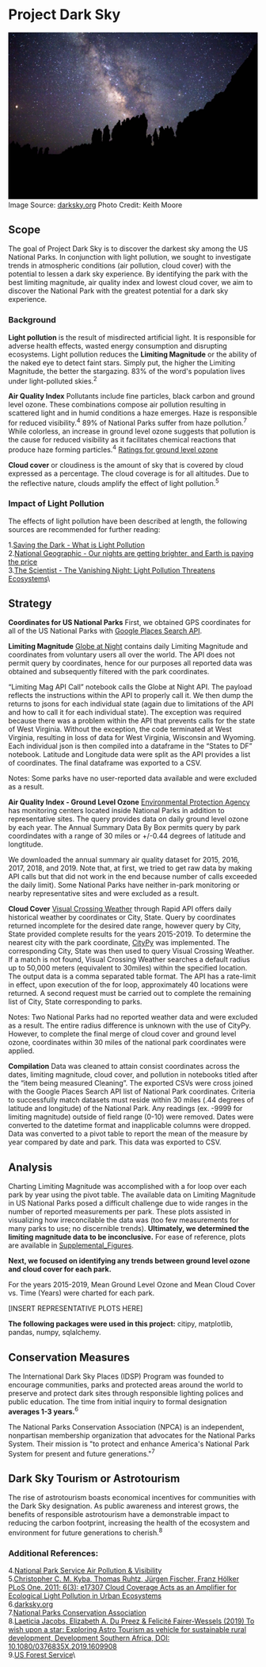 # Project Dark Sky
![dark_sky](images/dark_sky.jpg)
Image Source: [darksky.org](https://www.darksky.org/bryce-canyon-national-park-certified-as-an-international-dark-sky-park/) 
Photo Credit: Keith Moore

## Scope
The goal of Project Dark Sky is to discover the darkest sky among the US National Parks. In conjunction with light pollution, we sought to investigate trends in atmospheric conditions (air pollution, cloud cover) with the potential to lessen a dark sky experience. By identifying the park with the best limiting magnitude, air quality index and lowest cloud cover, we aim to discover the National Park with the greatest potential for a dark sky experience.

### Background
**Light pollution** is the result of misdirected artificial light. It is responsible for adverse health effects, wasted energy consumption and disrupting ecosystems. Light pollution reduces the **Limiting Magnitude** or the ability of the naked eye to detect faint stars. Simply put, the higher the Limiting Magnitude, the better the stargazing. 83% of the word's population lives under light-polluted skies.<sup>2</sup> 

**Air Quality Index**
Pollutants include fine particles, black carbon and ground level ozone. These combinations compose air pollution resulting in scattered light and in humid conditions a haze emerges. Haze is responsible for reduced visibility.<sup>4</sup> 89% of National Parks suffer from haze pollution.<sup>7</sup> While colorless, an increase in ground level ozone suggests that pollution is the cause for reduced visibility as it facilitates chemical reactions that produce haze forming particles.<sup>4</sup> [Ratings for ground level ozone](images/aqi.png)

**Cloud cover** or cloudiness is the amount of sky that is covered by cloud expressed as a percentage. The cloud coverage is for all altitudes. Due to the reflective nature, clouds amplify the effect of light pollution.<sup>5</sup>

### Impact of Light Pollution
The effects of light pollution have been described at length, the following sources are recommended for further reading: 

1.[Saving the Dark - What is Light Pollution](http://savingthedark.com/light-pollution-1)\
2.[National Geographic - Our nights are getting brighter, and Earth is paying the price](https://www.nationalgeographic.com/science/2019/04/nights-are-getting-brighter-earth-paying-the-price-light-pollution-dark-skies/)\
3.[The Scientist - The Vanishing Night: Light Pollution Threatens Ecosystems](https://www.the-scientist.com/features/the-vanishing-night--light-pollution-threatens-ecosystems-64803)\

## Strategy

**Coordinates for US National Parks**
First, we obtained GPS coordinates for all of the US National Parks with [Google Places Search API](https://developers.google.com/places/web-service/search).

**Limiting Magnitude**
[Globe at Night](https://www.datastro.eu/explore/dataset/imageserver/information/?disjunctive.limitingmag&disjunctive.cloudcover&disjunctive.constellation&disjunctive.country&sort=utdate) contains daily Limiting Magnitude and coordinates from voluntary users all over the world. The API does not permit query by coordinates, hence for our purposes all reported data was obtained and subsequently filtered with the park coordinates.

“Limiting Mag API Call” notebook calls the Globe at Night API. The payload reflects the instructions within the API to properly call it. We then dump the returns to jsons for each individual state (again due to limitations of the API and how to call it for each individual state). The exception was required because there was a problem within the API that prevents calls for the state of West Virginia. Without the exception, the code terminated at West Virginia, resulting in loss of data for West Virginia, Wisconsin and Wyoming. Each individual json is then compiled into a dataframe in the “States to DF” notebook. Latitude and Longitude data were split as the API provides a list of coordinates. The final dataframe was exported to a CSV.

Notes: Some parks have no user-reported data available and were excluded as a result.

**Air Quality Index - Ground Level Ozone**
[Environmental Protection Agency](https://aqs.epa.gov/aqsweb/documents/data_api.html#annual) has monitoring centers located inside National Parks in addition to representative sites. The query provides data on daily ground level ozone by each year. The Annual Summary Data By Box permits query by park coordindates with a range of 30 miles or +/-0.44 degrees of latitude and longtitude. 

We downloaded the annual summary air quality dataset for 2015, 2016, 2017, 2018, and 2019. Note that, at first, we tried to get raw data by making API calls but that did not work in the end because number of calls exceeded the daily limit). Some National Parks have neither in-park monitoring or nearby representative sites and were excluded as a result.

**Cloud Cover**
[Visual Crossing Weather](https://rapidapi.com/awigmore/api/visual-crossing-weather) through Rapid API offers daily historical weather by coordinates or City, State. Query by coordinates returned incomplete for the desired date range, however query by City, State provided complete results for the years 2015-2019. To determine the nearest city with the park coordinate, [CityPy](https://pypi.org/project/citipy/) was implemented. The corresponding City, State was then used to query Visual Crossing Weather. If a match is not found, Visual Crossing Weather searches a default radius up to 50,000 meters (equivalent to 30miles) within the specified location. The output data is a comma separated table format. The API has a rate-limit in effect, upon execution of the for loop, approximately 40 locations were returned. A second request must be carried out to complete the remaining list of City, State corresponding to parks. 

Notes: 
Two National Parks had no reported weather data and were excluded as a result. The entire radius difference is unknown with the use of CityPy. However, to complete the final merge of cloud cover and ground level ozone, coordinates within 30 miles of the national park coordinates were applied.

**Compilation**
Data was cleaned to attain consist coordinates across the dates, limiting magnitude, cloud cover, and pollution in notebooks titled after the “item being measured Cleaning”. The exported CSVs were cross joined with the Google Places Search API list of National Park coordinates. Criteria to successfully match datasets must reside within 30 miles (.44 degrees of latitude and longitude) of the National Park. Any readings (ex. -9999 for limiting magnitude) outside of field range (0-10) were removed. Dates were converted to the datetime format and inapplicable columns were dropped. Data was converted to a pivot table to report the mean of the measure by year compared by date and park. This data was exported to CSV.

## Analysis
Charting Limiting Magnitude was accomplished with a for loop over each park by year using the pivot table. The available data on Limiting Magnitude in US National Parks posed a difficult challenge due to wide ranges in the number of reported measurements per park. These plots assisted in visualizing how irreconcilable the data was (too few measurements for many parks to use; no discernible trends). **Ultimately, we determined the limiting magnitude data to be inconclusive.** For ease of reference, plots are available in [Supplemental_Figures](Supplemental_Figures/). 

**Next, we focused on identifying any trends between ground level ozone and cloud cover for each park.**

For the years 2015-2019, Mean Ground Level Ozone and Mean Cloud Cover vs. Time (Years) were charted for each park.

[INSERT REPRESENTATIVE PLOTS HERE]


**The following packages were used in this project:** citipy, matplotlib, pandas, numpy, sqlalchemy.

## Conservation Measures
The International Dark Sky Places (IDSP) Program was founded to encourage communities, parks and protected areas around the world to preserve and protect dark sites through responsible lighting polices and public education.
The time from initial inquiry to formal designation **averages 1-3 years.**<sup>6</sup>

The National Parks Conservation Association (NPCA) is an independent, nonpartisan membership organization that advocates for the National Parks System. Their mission is "to protect and enhance America's National Park System for present and future generations."<sup>7</sup>

## Dark Sky Tourism or Astrotourism
The rise of astrotourism boasts economical incentives for communities with the Dark Sky designation. As public awareness and interest grows, the benefits of responsible astrotourism have a demonstrable impact to reducing the carbon footprint, increasing the health of the ecosystem and environment for future generations to cherish.<sup>8</sup>

### Additional References:
4.[National Park Service Air Pollution & Visibility](https://www.nps.gov/subjects/air/visibility.htm)\
5.[Christopher C. M. Kyba, Thomas Ruhtz, Jürgen Fischer, Franz Hölker PLoS One. 2011; 6(3): e17307 Cloud Coverage Acts as an Amplifier for Ecological Light Pollution in Urban Ecosystems](https://www.ncbi.nlm.nih.gov/pmc/articles/PMC3047560/)\
6.[darksky.org](https://www.darksky.org/)\
7.[National Parks Conservation Association](https://www.npca.org/reports/air-climate-report)\
8.[Laeticia Jacobs, Elizabeth A. Du Preez & Felicité Fairer-Wessels (2019) To wish upon a star: Exploring Astro Tourism as vehicle for sustainable rural development, Development Southern Africa, DOI: 10.1080/0376835X.2019.1609908](https://doi.org/10.1080/0376835X.2019.1609908)\
9.[US Forest Service](https://www.fsvisimages.com/visdata.aspx)\